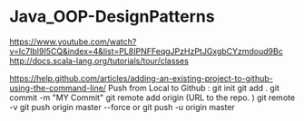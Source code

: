 # Java_OOP-DesignPatterns

https://www.youtube.com/watch?v=Ic7Ibl9I5CQ&index=4&list=PL8IPNFFeqgJPzHzPtJGxgbCYzmdoud9Bc
http://docs.scala-lang.org/tutorials/tour/classes

https://help.github.com/articles/adding-an-existing-project-to-github-using-the-command-line/
Push from Local to Github : 
 git init
 git add .
 git commit -m "MY Commit"
 git remote add origin (URL to the repo. )
 git remote -v
 git push origin master --force 
 or
 git push -u origin master
